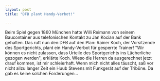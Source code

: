 ```yaml
---
layout: post
title: "DFB plant Handy-Verbot!"

---
```


Beim Spiel gegen 1860 München hatte Willi Reimann von seinem Baucontainer aus telefonischen Kontakt zu Jan Kocian auf der Bank gehalten. Das ruft nun den DFB auf den Plan: Rainer Koch, der Vorsitzende des Sportgerichts, plant ein Handy-Verbot für gesperrte Trainer! "Wir können es nicht zulassen, dass Urteile des Sportgerichts ins Lächerliche gezogen werden", erklärte Koch. Wieso die Herren da ausgerechnet jetzt drauf kommen, ist mir schleierhaft. Wenn mich nicht alles täuscht, saß vor nicht allzu langer Zeit ein Huub Stevens mit Funkgerät auf der Tribüne. Da gab es keine solchen Forderungen...


